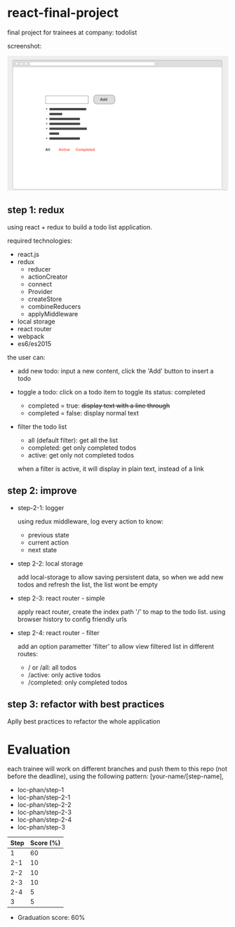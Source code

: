# react-final-project
final project for trainees at company: todolist

screenshot:

![todolist wireframe](screenshot.png "todolist wireframe")

## step 1: redux
using react + redux to build a todo list application. 

required technologies:
  - react.js
  - redux
    - reducer
    - actionCreator
    - connect
    - Provider
    - createStore
    - combineReducers
    - applyMiddleware
  - local storage
  - react router
  - webpack
  - es6/es2015
  
the user can:
- add new todo:
  input a new content, click the 'Add' button to insert a todo
- toggle a todo:
  click on a todo item to toggle its status: completed
  - completed = true: ~~display text with a line through~~
  - completed = false: display normal text
- filter the todo list
  - all (default filter): get all the list
  - completed: get only completed todos
  - active: get only not completed todos

  when a filter is active, it will display in plain text, instead of a link

## step 2: improve
- step-2-1: logger

  using redux middleware, log every action to know:
  - previous state
  - current action
  - next state

- step 2-2: local storage

  add local-storage to allow saving persistent data,
  so when we add new todos and refresh the list, the list wont be empty

- step 2-3: react router - simple

  apply react router, create the index path '/' to map to the todo list.
  using browser history to config friendly urls

- step 2-4: react router - filter

  add an option parametter 'filter' to allow view filtered list in different routes:
  - / or /all: all todos
  - /active: only active todos
  - /completed: only completed todos

## step 3: refactor with best practices
  Aplly best practices to refactor the whole application

# Evaluation

each trainee will work on different branches
and push them to this repo (not before the deadline),
using the following pattern: [your-name/[step-name],
  - loc-phan/step-1
  - loc-phan/step-2-1
  - loc-phan/step-2-2
  - loc-phan/step-2-3
  - loc-phan/step-2-4
  - loc-phan/step-3

| Step | Score (%) |
|------|-----------|
|   1  |     60    |
|  2-1 |     10    |
|  2-2 |     10    |
|  2-3 |     10    |
|  2-4 |     5     |
|   3  |     5     |

- Graduation score: 60%
